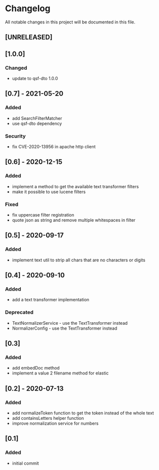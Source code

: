 # Changelog
All notable changes in this project will be documented in this file.

## [UNRELEASED]
## [1.0.0]
### Changed
- update to qsf-dto 1.0.0

## [0.7] - 2021-05-20
### Added
- add SearchFilterMatcher
- use qsf-dto dependency

### Security
- fix CVE-2020-13956 in apache http client

## [0.6] - 2020-12-15
### Added
- implement a method to get the available text transformer filters
- make it possible to use lucene filters

### Fixed
- fix uppercase filter registration
- quote json as string and remove multiple whitespaces in filter

## [0.5] - 2020-09-17
### Added
- implement text util to strip all chars that are no characters or digits

## [0.4] - 2020-09-10
### Added
- add a text transformer implementation

### Deprecated
- TextNormalizerService - use the TextTransformer instead
- NormalizerConfig - use the TextTransformer instead

## [0.3]
### Added
- add embedDoc method
- implement a value 2 filename method for elastic

## [0.2] - 2020-07-13
### Added
- add normalizeToken function to get the token instead of the whole text
- add containsLetters helper function
- improve normalization service for numbers

## [0.1]
### Added
- initial commit
